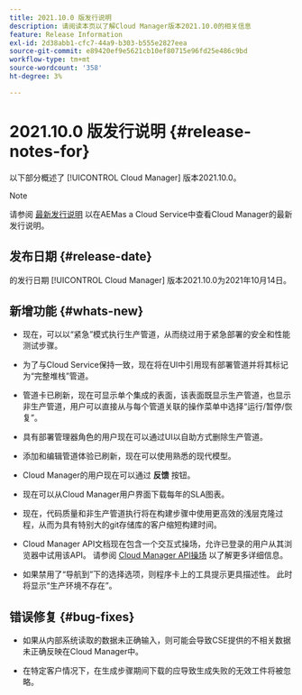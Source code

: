 ```yaml
---
title: 2021.10.0 版发行说明
description: 请阅读本页以了解Cloud Manager版本2021.10.0的相关信息
feature: Release Information
exl-id: 2d38abb1-cfc7-44a9-b303-b555e2827eea
source-git-commit: e89420ef9e5621cb10ef80715e96fd25e486c9bd
workflow-type: tm+mt
source-wordcount: '358'
ht-degree: 3%

---
```


# 2021.10.0 版发行说明 {#release-notes-for}

以下部分概述了 [!UICONTROL Cloud Manager] 版本2021.10.0。

>[!NOTE]
>请参阅 [最新发行说明](https://experienceleague.adobe.com/docs/experience-manager-cloud-service/onboarding/getting-access/release-notes-cloud-manager/release-notes-cm-current.html?lang=en#getting-access) 以在AEMas a Cloud Service中查看Cloud Manager的最新发行说明。

## 发布日期 {#release-date}

的发行日期 [!UICONTROL Cloud Manager] 版本2021.10.0为2021年10月14日。

## 新增功能 {#whats-new}

* 现在，可以以“紧急”模式执行生产管道，从而绕过用于紧急部署的安全和性能测试步骤。

* 为了与Cloud Service保持一致，现在将在UI中引用现有部署管道并将其标记为“完整堆栈”管道。

* 管道卡已刷新，现在可显示单个集成的表面，该表面既显示生产管道，也显示非生产管道，用户可以直接从与每个管道关联的操作菜单中选择“运行/暂停/恢复”。

* 具有部署管理器角色的用户现在可以通过UI以自助方式删除生产管道。

* 添加和编辑管道体验已刷新，现在可以使用熟悉的现代模型。

* Cloud Manager的用户现在可以通过 **反馈** 按钮。

* 现在可以从Cloud Manager用户界面下载每年的SLA图表。

* 现在，代码质量和非生产管道执行将在构建步骤中使用更高效的浅层克隆过程，从而为具有特别大的git存储库的客户缩短构建时间。

* Cloud Manager API文档现在包含一个交互式操场，允许已登录的用户从其浏览器中试用该API。 请参阅 [Cloud Manager API操场](https://www.adobe.io/experience-cloud/cloud-manager/reference/playground/) 以了解更多详细信息。

* 如果禁用了“导航到”下的选择选项，则程序卡上的工具提示更具描述性。 此时将显示“生产环境不存在”。


## 错误修复 {#bug-fixes}

* 如果从内部系统读取的数据未正确输入，则可能会导致CSE提供的不相关数据未正确反映在Cloud Manager中。

* 在特定客户情况下，在生成步骤期间下载的应导致生成失败的无效工件将被忽略。
